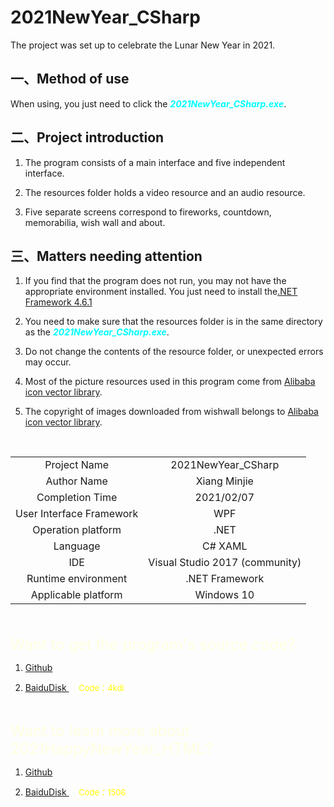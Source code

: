 # 2021NewYear_CSharp
The project was set up to celebrate the Lunar New Year in 2021.
## 一、Method of use
When using, you just need to click the ***<font color=#00ffff>2021NewYear_CSharp.exe</font>***.
## 二、Project introduction <br/>
1. The program consists of a main interface and five independent interface.  

2. The resources folder holds a video resource and an audio resource.  

3. Five separate screens correspond to fireworks, countdown, memorabilia, wish wall and about.

## 三、Matters needing attention  

1. If you find that the program does not run, you may not have the appropriate environment installed. You just need to install the<a href="https://dotnet.microsoft.com/download/dotnet-framework/net461" target="_blank">.NET Framework 4.6.1 </a>

2. You need to make sure that the resources folder is in the same directory as the ***<font color=#00ffff>2021NewYear_CSharp.exe</font>***.  

3. Do not change the contents of the resource folder, or unexpected errors may occur.  

4. Most of the picture resources used in this program come from <a href= "https://www.iconfont.cn/" target="_blank">Alibaba icon vector library</a>.  

5. The copyright of images downloaded from wishwall belongs to <a href= "https://www.iconfont.cn/" target="_blank">Alibaba icon vector library</a>.  

<br/>

|        |        |
|  :----:  | :----:|
| Project Name  | 2021NewYear_CSharp |
| Author Name  | Xiang Minjie |
| Completion Time | 2021/02/07 |
|User Interface Framework|WPF|
|Operation platform|.NET|
| Language| C# XAML |
| IDE| Visual Studio 2017 (community)|
|Runtime environment|.NET Framework|
| Applicable platform| Windows 10|

<br/>
<br/>
<font size=5px color=lightyellow>Want to get the program's source code?</font>  


1.  <a href="https://github.com/Xiang-M-J/2021HappyNewYear/tree/master/%E4%BD%BF%E7%94%A8%E7%B4%A0%E6%9D%90" target="_blank"> Github </a>  

2.  <a href="https://pan.baidu.com/s/1_Oi-0vquDQCd8dtx4SqKLA" target="_blank"> BaiduDisk </a> &nbsp; &nbsp;
<font color=yellow size=2px>  Code：4kdl </font>

<br/>  

<font size=5px color=lightyellow>Want to learn more about 2021HappyNewYear_HTML?</font>  

1.  <a href="https://github.com/Xiang-M-J/2021HappyNewYear/tree/master/%E4%BD%BF%E7%94%A8%E7%B4%A0%E6%9D%90" target="_blank"> Github </a>  

2.  <a href="https://pan.baidu.com/s/15D5iGuZZgDQOC9MHZRuS6w" target="_blank"> BaiduDisk </a> &nbsp; &nbsp;
<font color=yellow size=2px>  Code：1506 </font>
